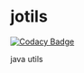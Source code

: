 # jotils

[![Codacy Badge](https://api.codacy.com/project/badge/Grade/a365370a66d94a5481093a7ff785c653)](https://www.codacy.com/app/siamitcs0/jotils?utm_source=github.com&utm_medium=referral&utm_content=samitc/jotils&utm_campaign=badger)

java utils

